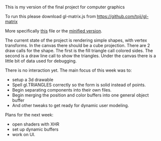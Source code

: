 This is my version of the final project for computer graphics

To run this please download gl-matrix.js from
https://github.com/toji/gl-matrix

More specifically [this](https://raw.githubusercontent.com/toji/gl-matrix/master/dist/gl-matrix.js) file or the [minified version](https://raw.githubusercontent.com/toji/gl-matrix/master/dist/gl-matrix-min.js).


The current state of the project is rendering simple shapes,
with vertex transforms.
In the canvas there should be a cube projection.
There are 2 draw calls for the shape. The first is the fill triangle
call colored sides.
The second is a draw line call to show the triangles.
Under the canvas there is a little bit of data used for debugging.

There is no interaction yet. The main focus of this week was to:

 - setup a 3d drawable
 - Spell gl.TRIANGLES correctly so the form is solid instead of points.
 - Begin separating components into their own files.
 - Begin merging the position and color buffers into one general object buffer
 - And other tweaks to get ready for dynamic user modeling.

Plans for the next week:

 - open shaders with XHR
 - set up dynamic buffers
 - work on UI.
